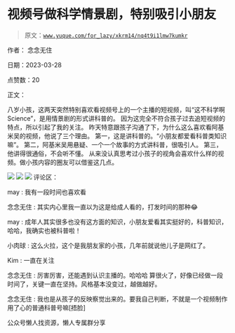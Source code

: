 # 视频号做科学情景剧，特别吸引小朋友

> 原文：[`www.yuque.com/for_lazy/xkrm14/nq4t9i1lmw7kumkr`](https://www.yuque.com/for_lazy/xkrm14/nq4t9i1lmw7kumkr)



作者： 念念无住



日期：2023-03-28



点赞数：20

<ne-hole id="uf4636a93" data-lake-id="uf4636a93">

正文：



八岁小孩，这两天突然特别喜欢看视频号上的一个主播的短视频，叫“这不科学啊 Science”，是用情景剧的形式讲科普的。 因为这完全不符合孩子过去追短视频的特点，所以引起了我的关注。 昨天特意跟孩子沟通了下，为什么这么喜欢看阿基米吴的视频，他说了三个理由。 第一，这是讲科普的。“小朋友都爱看科普类知识嘛”。 第二，阿基米吴用悬疑、一个一个故事的方式讲科普，很吸引人。 第三，他讲得很通俗，不会听不懂。 从来没认真思考过小孩子的视角会喜欢什么样的视频。做小孩内容的圈友可以借鉴这几点。



![](img/5d060f0e4f5d7fce075df52556eaa52f.png)  <ne-p id="u2eda450b" data-lake-id="u2eda450b">![](img/88ad431b82ae4ff48df9f40a79ae18b0.png)  <ne-p id="ue12c32aa" data-lake-id="ue12c32aa">![](img/1703e2e0fae8fbfe877369485c02dbc3.png)  <ne-hole id="u7021d7e2" data-lake-id="u7021d7e2"><ne-p id="uafabb973" data-lake-id="uafabb973">评论区：



may : 我有一段时间也喜欢看



念念无住 : 其实内心里我一直以为这是给成人看的，打发时间的那种😂



may : 成年人其实很多也没有这方面的知识，小朋友爱看其实挺好的，科普知识，哈哈，我确实也被科普啦！



小肉球 : 这么火拉，这个是我朋友家的小孩，几年前就说他儿子是网红了。



Kim : 一直在关注



念念无住 : 厉害厉害，还能遇到认识主播的。哈哈哈 算很火了，好像已经做一段时间了，关键一直在坚持。风格基本没变过，越做越好。



念念无住 : 我也是从孩子的反映察觉出来的。要我自己判断，不就是一个视频制作用了心的普通科普号嘛[捂脸]

<ne-hole id="uc62d1103" data-lake-id="uc62d1103">

公众号懒人找资源，懒人专属群分享

</ne-hole></ne-hole></ne-p></ne-p></ne-p></ne-hole>